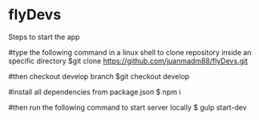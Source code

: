 # flyDevs
Steps to start the app

#type the following command in a linux shell to clone repository inside an specific directory
$git clone https://github.com/juanmadm88/flyDevs.git

#then checkout develop branch
$git checkout develop

#install all dependencies from package.json
$ npm i

#then run the following command to start server locally
$ gulp start-dev



